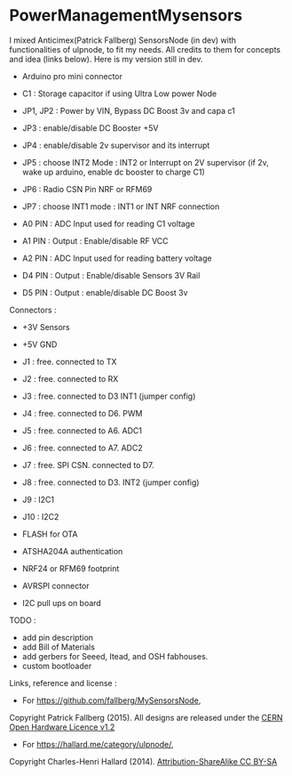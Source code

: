 # PowerManagementMysensors

I mixed Anticimex(Patrick Fallberg) SensorsNode (in dev) with functionalities of ulpnode, to fit my needs. All credits to them for concepts and idea (links below). Here is my version still in dev.

- Arduino pro mini connector

- C1 : Storage capacitor if using Ultra Low power Node 
- JP1, JP2 : Power by VIN, Bypass DC Boost 3v and capa c1 
- JP3 : enable/disable DC Booster +5V 
- JP4 : enable/disable 2v supervisor and its interrupt 
- JP5 : choose INT2 Mode : INT2 or Interrupt on 2V supervisor (if 2v, wake up arduino, enable dc booster to charge C1) 
- JP6 : Radio CSN Pin NRF or RFM69 
- JP7 : choose INT1 mode : INT1 or INT NRF connection

- A0 PIN : ADC Input used for reading C1 voltage 
- A1 PIN : Output : Enable/disable RF VCC 
- A2 PIN : ADC Input used for reading battery voltage 
- D4 PIN : Output : Enable/disable Sensors 3V Rail 
- D5 PIN : Output : enable/disable DC Boost 3v

Connectors : 
- +3V Sensors 
- +5V GND 
- J1 : free. connected to TX 
- J2 : free. connected to RX 
- J3 : free. connected to D3 INT1 (jumper config) 
- J4 : free. connected to D6. PWM 
- J5 : free. connected to A6. ADC1 
- J6 : free. connected to A7. ADC2 
- J7 : free. SPI CSN. connected to D7. 
- J8 : free. connected to D3. INT2 (jumper config) 
- J9 : I2C1 
- J10 : I2C2

- FLASH for OTA
- ATSHA204A authentication
- NRF24 or RFM69 footprint 
- AVRSPI connector
- I2C pull ups on board


TODO : 
- add pin description
- add Bill of Materials
- add gerbers for Seeed, Itead, and OSH fabhouses.
- custom bootloader


Links, reference and license : 

- For https://github.com/fallberg/MySensorsNode,

Copyright Patrick Fallberg (2015). All designs are released under the [CERN Open Hardware Licence v1.2](http://ohwr.org/cernohl)

- For https://hallard.me/category/ulpnode/, 

Copyright Charles-Henri Hallard (2014). [Attribution-ShareAlike CC BY-SA](https://creativecommons.org/licenses/)
